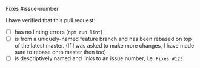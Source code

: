 Fixes #issue-number

I have verified that this pull request:

* [ ] has no linting errors (`npm run lint`)
* [ ] is from a uniquely-named feature branch and has been rebased on top of the latest master. (If I was asked to make more changes, I have made sure to rebase onto master then too)
* [ ] is descriptively named and links to an issue number, i.e. `Fixes #123`